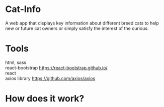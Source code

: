 # Cat-Info 
A web app that displays key information about different breed cats to help new or future cat owners or simply satisfy the interest of the curious.

# Tools
html, sass <br>
react-bootstrap https://react-bootstrap.github.io/ <br>
react <br>
axios library https://github.com/axios/axios

# How does it work?



